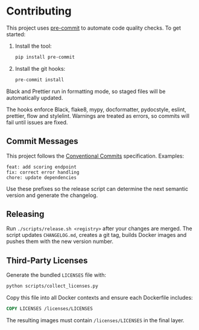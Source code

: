 # Contributing

This project uses [pre-commit](https://pre-commit.com/) to automate code quality checks.
To get started:

1. Install the tool:
   ```bash
   pip install pre-commit
   ```
2. Install the git hooks:
   ```bash
   pre-commit install
   ```

Black and Prettier run in formatting mode, so staged files will be automatically
updated.

The hooks enforce Black, flake8, mypy, docformatter, pydocstyle, eslint, prettier, flow and stylelint. Warnings are treated as errors, so commits will fail until issues are fixed.

## Commit Messages

This project follows the [Conventional Commits](https://www.conventionalcommits.org/) specification. Examples:

```
feat: add scoring endpoint
fix: correct error handling
chore: update dependencies
```

Use these prefixes so the release script can determine the next semantic version and generate the changelog.

## Releasing

Run `./scripts/release.sh <registry>` after your changes are merged. The script updates `CHANGELOG.md`, creates a git tag, builds Docker images and pushes them with the new version number.

## Third-Party Licenses

Generate the bundled `LICENSES` file with:

```bash
python scripts/collect_licenses.py
```

Copy this file into all Docker contexts and ensure each Dockerfile includes:

```Dockerfile
COPY LICENSES /licenses/LICENSES
```

The resulting images must contain `/licenses/LICENSES` in the final layer.
